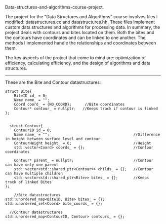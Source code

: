 Data-structures-and-algorithms-course-project. 


The project for the "Data Structures and Algorithms" course involves files I modified: datastructures.cc and datastructures.hh. 
These files implement custom data structures and algorithms for processing data. 
In summary, the project deals with contours and bites located on them. 
Both the bites and the contours have coordinates and can be linked to one another. 
The methods I implemented handle the relationships and coordinates between them. 

The key aspects of the project that come to mind are: optimization of efficiency, calculating efficiency, and the design of algorithms and data structures.


-----------------------------------------------------------------------------------------------------------------------------------------------------------
These are the Bite and Contour datastructures:

    struct Bite{
        BiteID id_ = 0;
        Name name_ = "";
        Coord coord_ = {NO_COORD};      //Bite coordinates
        Contour* contour_ = nullptr;   //Keeps track if contour is linked
    };


      struct Contour{
        ContourID id_= 0;
        Name name_ = "";                                      //Difference in height between surface level and contour
        ContourHeight height_ = 0;                            //Height
        std::vector<Coord> coords_ = {};                      //Contour coordinates

        Contour* parent_ = nullptr;                           //Contour can have only one parent
        std::vector<std::shared_ptr<Contour>> childs_ = {};   //Contour can have multiple children
        std::vector<std::shared_ptr<Bite>> bites_ = {};       //Keeps track of linked Bites
    };

        //Bite datastructures
    std::unordered_map<BiteID, Bite> bites_ = {};
    std::unordered_set<Coord> bite_coords_ = {};

      //Contour datastructures
    std::unordered_map<ContourID, Contour> contours_ = {};
